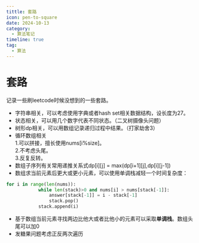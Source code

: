```yaml
---
tittle: 套路
icon: pen-to-square
date: 2024-10-13
category:
  - 算法笔记
timeline: true 
tag:
  - 算法
---
```

# 套路
记录一些刷leetcode时候没想到的一些套路。
<!-- more -->
- 字符串相关，可以考虑使用字典或者hash set相关数据结构，设长度为27。
- 状态相关，可以用几个数字代表不同状态。（二叉树摄像头问题）
- 树形dp相关，可以用数组记录递归过程中结果。（打家劫舍3）
- 循环数组相关  
1.可以拼接，擅长使用nums[i%size]。  
2.不考虑头尾。  
3.反复反转。
- 数组子序列有关常用递推关系式dp[i][j] = max(dp[i+1][j],dp[i][j-1])
- 数组求当前元素后更大或更小元素，可以使用单调栈减轻一个时间复杂度：
```python
for i in range(len(nums)):
            while len(stack)>0 and nums[i] > nums[stack[-1]]:
                answer[stack[-1]] = i - stack[-1]
                stack.pop()
            stack.append(i)
```
- 基于数组当前元素寻找两边比他大或者比他小的元素可以采取**单调栈**。数组头尾可以加0
- 发糖果问题考虑正反两次遍历